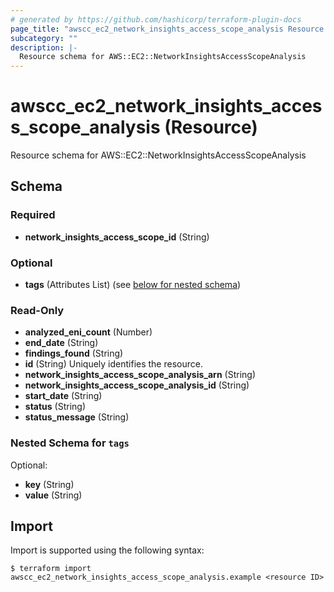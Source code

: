 ```yaml
---
# generated by https://github.com/hashicorp/terraform-plugin-docs
page_title: "awscc_ec2_network_insights_access_scope_analysis Resource - terraform-provider-awscc"
subcategory: ""
description: |-
  Resource schema for AWS::EC2::NetworkInsightsAccessScopeAnalysis
---
```


# awscc_ec2_network_insights_access_scope_analysis (Resource)

Resource schema for AWS::EC2::NetworkInsightsAccessScopeAnalysis



<!-- schema generated by tfplugindocs -->
## Schema

### Required

- **network_insights_access_scope_id** (String)

### Optional

- **tags** (Attributes List) (see [below for nested schema](#nestedatt--tags))

### Read-Only

- **analyzed_eni_count** (Number)
- **end_date** (String)
- **findings_found** (String)
- **id** (String) Uniquely identifies the resource.
- **network_insights_access_scope_analysis_arn** (String)
- **network_insights_access_scope_analysis_id** (String)
- **start_date** (String)
- **status** (String)
- **status_message** (String)

<a id="nestedatt--tags"></a>
### Nested Schema for `tags`

Optional:

- **key** (String)
- **value** (String)

## Import

Import is supported using the following syntax:

```shell
$ terraform import awscc_ec2_network_insights_access_scope_analysis.example <resource ID>
```
